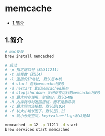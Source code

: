 # memcache

<!-- vim-markdown-toc Marked -->

* [1.简介](#1.简介)

<!-- vim-markdown-toc -->

## 1.简介

```sh
# mac安装
brew install memcached

# 启动
# -p 指定端口号（默认11211）
# -t 线程数（默认4）
# -l 连接的IP地址, 默认是本机
# -d start 启动memcached服务
# -d restart 重起memcached服务
# -d stop|shutdown 关闭正在运行的memcached服务
# -m 最大内存使用，单位MB。默认64MB
# -M 内存耗尽时返回错误，而不是删除项 
# -c 最大同时连接数，默认是1024
# -f 块大小增长因子，默认是1.25
# -n 最小分配空间，key+value+flags默认是48

memcached -m 32 -p 11211 -d start
brew services start memcached
```
